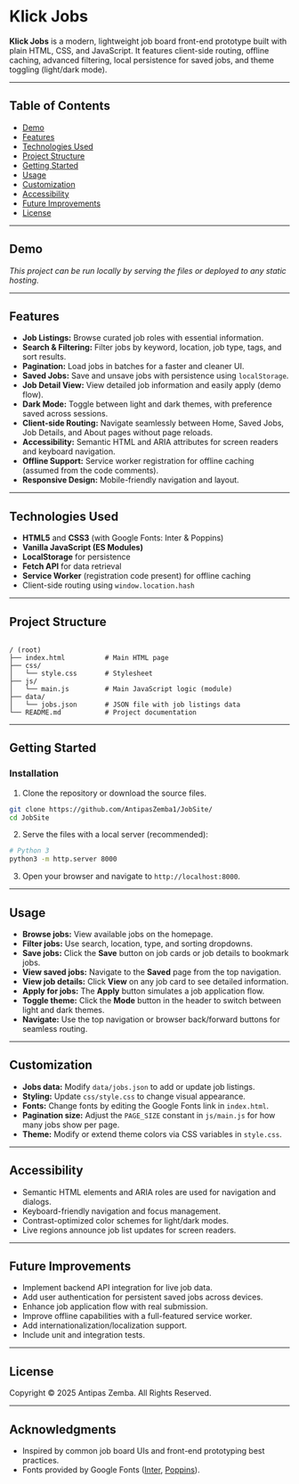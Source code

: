 # Klick Jobs

**Klick Jobs** is a modern, lightweight job board front-end prototype built with plain HTML, CSS, and JavaScript. It features client-side routing, offline caching, advanced filtering, local persistence for saved jobs, and theme toggling (light/dark mode).

---

## Table of Contents

- [Demo](#demo)
- [Features](#features)
- [Technologies Used](#technologies-used)
- [Project Structure](#project-structure)
- [Getting Started](#getting-started)
- [Usage](#usage)
- [Customization](#customization)
- [Accessibility](#accessibility)
- [Future Improvements](#future-improvements)
- [License](#license)

---

## Demo

_This project can be run locally by serving the files or deployed to any static hosting._

---

## Features

- **Job Listings:** Browse curated job roles with essential information.
- **Search & Filtering:** Filter jobs by keyword, location, job type, tags, and sort results.
- **Pagination:** Load jobs in batches for a faster and cleaner UI.
- **Saved Jobs:** Save and unsave jobs with persistence using `localStorage`.
- **Job Detail View:** View detailed job information and easily apply (demo flow).
- **Dark Mode:** Toggle between light and dark themes, with preference saved across sessions.
- **Client-side Routing:** Navigate seamlessly between Home, Saved Jobs, Job Details, and About pages without page reloads.
- **Accessibility:** Semantic HTML and ARIA attributes for screen readers and keyboard navigation.
- **Offline Support:** Service worker registration for offline caching (assumed from the code comments).
- **Responsive Design:** Mobile-friendly navigation and layout.

---

## Technologies Used

- **HTML5** and **CSS3** (with Google Fonts: Inter & Poppins)
- **Vanilla JavaScript (ES Modules)**
- **LocalStorage** for persistence
- **Fetch API** for data retrieval
- **Service Worker** (registration code present) for offline caching
- Client-side routing using `window.location.hash`

---

## Project Structure

```

/ (root)
├── index.html          # Main HTML page
├── css/
│   └── style.css       # Stylesheet
├── js/
│   └── main.js         # Main JavaScript logic (module)
├── data/
│   └── jobs.json       # JSON file with job listings data
└── README.md           # Project documentation

````

---

## Getting Started

### Installation

1. Clone the repository or download the source files.

```bash
git clone https://github.com/AntipasZemba1/JobSite/
cd JobSite
````

2. Serve the files with a local server (recommended):

```bash
# Python 3
python3 -m http.server 8000
```

3. Open your browser and navigate to `http://localhost:8000`.

---

## Usage

* **Browse jobs:** View available jobs on the homepage.
* **Filter jobs:** Use search, location, type, and sorting dropdowns.
* **Save jobs:** Click the **Save** button on job cards or job details to bookmark jobs.
* **View saved jobs:** Navigate to the **Saved** page from the top navigation.
* **View job details:** Click **View** on any job card to see detailed information.
* **Apply for jobs:** The **Apply** button simulates a job application flow.
* **Toggle theme:** Click the **Mode** button in the header to switch between light and dark themes.
* **Navigate:** Use the top navigation or browser back/forward buttons for seamless routing.

---

## Customization

* **Jobs data:** Modify `data/jobs.json` to add or update job listings.
* **Styling:** Update `css/style.css` to change visual appearance.
* **Fonts:** Change fonts by editing the Google Fonts link in `index.html`.
* **Pagination size:** Adjust the `PAGE_SIZE` constant in `js/main.js` for how many jobs show per page.
* **Theme:** Modify or extend theme colors via CSS variables in `style.css`.

---

## Accessibility

* Semantic HTML elements and ARIA roles are used for navigation and dialogs.
* Keyboard-friendly navigation and focus management.
* Contrast-optimized color schemes for light/dark modes.
* Live regions announce job list updates for screen readers.

---

## Future Improvements

* Implement backend API integration for live job data.
* Add user authentication for persistent saved jobs across devices.
* Enhance job application flow with real submission.
* Improve offline capabilities with a full-featured service worker.
* Add internationalization/localization support.
* Include unit and integration tests.

---

## License

Copyright © 2025 Antipas Zemba. All Rights Reserved.

---

## Acknowledgments

* Inspired by common job board UIs and front-end prototyping best practices.
* Fonts provided by Google Fonts ([Inter](https://fonts.google.com/specimen/Inter), [Poppins](https://fonts.google.com/specimen/Poppins)).
